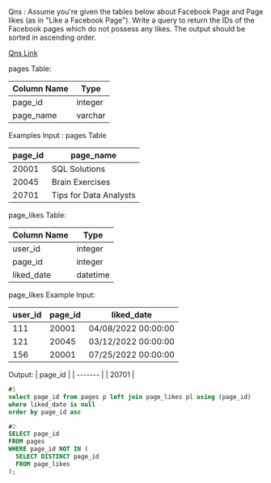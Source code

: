 Qns :
Assume you're given the tables below about Facebook Page and Page likes (as in "Like a Facebook Page").
Write a query to return the IDs of the Facebook pages which do not possess any likes. The output should be sorted in ascending order.

[Qns Link](https://datalemur.com/questions/sql-page-with-no-likes)

pages Table:

| Column Name | Type    |
| ----------- | ------- |
| page_id     | integer |
| page_name   | varchar |

Examples Input : pages Table

| page_id | page_name             |
| ------- | ----------------------|
| 20001   | SQL Solutions         |
| 20045   | Brain Exercises       |
| 20701   | Tips for Data Analysts|

page_likes Table:

| Column Name | Type     |
| ----------- | -------- |
| user_id     | integer  |
| page_id     | integer  |
| liked_date  | datetime |

page_likes Example Input:

| user_id | page_id | liked_date           |
| ------- | ------- | ---------------------|
| 111     | 20001   | 04/08/2022 00:00:00  |
| 121     | 20045   | 03/12/2022 00:00:00  |
| 156     | 20001   | 07/25/2022 00:00:00  |

Output:
| page_id |
| ------- |
| 20701   |

```sql
#1
select page_id from pages p left join page_likes pl using (page_id)
where liked_date is null
order by page_id asc

#2
SELECT page_id
FROM pages
WHERE page_id NOT IN (
  SELECT DISTINCT page_id
  FROM page_likes
);

